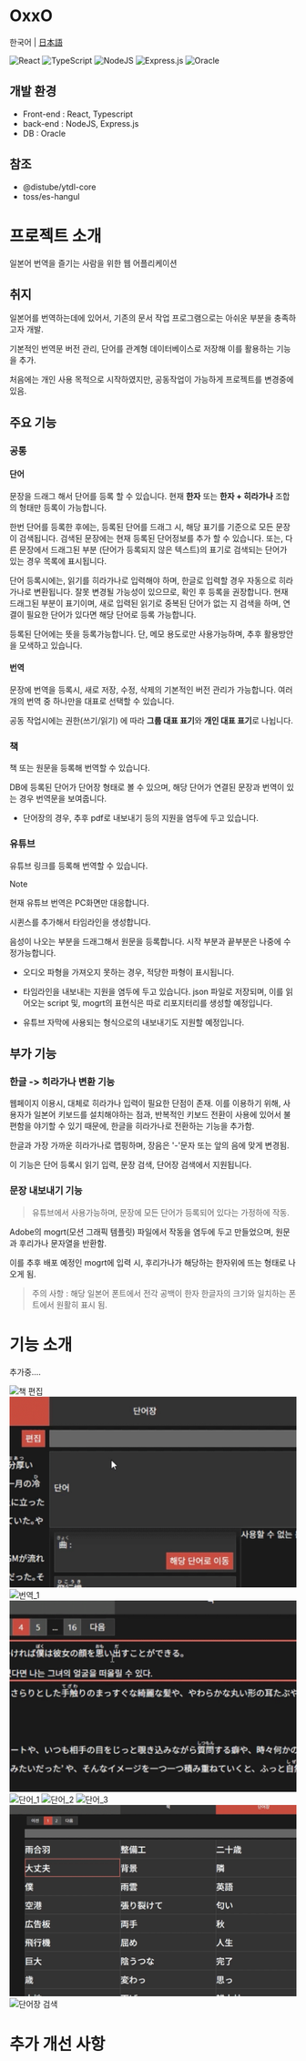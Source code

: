 # OxxO

한국어 | [日本語](README-jpn.md)

![React](https://img.shields.io/badge/react-%2320232a.svg?style=for-the-badge&logo=react&logoColor=%2361DAFB) ![TypeScript](https://img.shields.io/badge/typescript-%23007ACC.svg?style=for-the-badge&logo=typescript&logoColor=white)
![NodeJS](https://img.shields.io/badge/node.js-6DA55F?style=for-the-badge&logo=node.js&logoColor=white) ![Express.js](https://img.shields.io/badge/express.js-%23404d59.svg?style=for-the-badge&logo=express&logoColor=%2361DAFB)
![Oracle](https://img.shields.io/badge/Oracle-F80000?style=for-the-badge&logo=oracle&logoColor=white)

## 개발 환경

- Front-end : React, Typescript
- back-end : NodeJS, Express.js
- DB : Oracle

## 참조

- @distube/ytdl-core
- toss/es-hangul

# 프로젝트 소개

일본어 번역을 즐기는 사람을 위한 웹 어플리케이션

## 취지

일본어를 번역하는데에 있어서, 기존의 문서 작업 프로그램으로는 아쉬운 부분을 충족하고자 개발.

기본적인 번역문 버전 관리, 단어를 관계형 데이터베이스로 저장해 이를 활용하는 기능을 추가.

처음에는 개인 사용 목적으로 시작하였지만, 공동작업이 가능하게 프로젝트를 변경중에 있음.

## 주요 기능

### 공통

#### 단어

문장을 드래그 해서 단어를 등록 할 수 있습니다. 현재 **한자** 또는 **한자 + 히라가나** 조합의 형태만 등록이 가능합니다.

한번 단어를 등록한 후에는, 등록된 단어를 드래그 시, 해당 표기를 기준으로 모든 문장이 검색됩니다. 검색된 문장에는 현재 등록된 단어정보를 추가 할 수 있습니다. 또는, 다른 문장에서 드래그된 부분 (단어가 등록되지 않은 텍스트)의 표기로 검색되는 단어가 있는 경우 목록에 표시됩니다.

단어 등록시에는, 읽기를 히라가나로 입력해야 하며, 한글로 입력할 경우 자동으로 히라가나로 변환됩니다. 잘못 변경될 가능성이 있으므로, 확인 후 등록을 권장합니다. 현재 드래그된 부분이 표기이며, 새로 입력된 읽기로 중복된 단어가 없는 지 검색을 하며, 연결이 필요한 단어가 있다면 해당 단어로 등록 가능합니다.

등록된 단어에는 뜻을 등록가능합니다. 단, 메모 용도로만 사용가능하며, 추후 활용방안을 모색하고 있습니다.

#### 번역

문장에 번역을 등록시, 새로 저장, 수정, 삭제의 기본적인 버전 관리가 가능합니다. 여러 개의 번역 중 하나만을 대표로 선택할 수 있습니다.

공동 작업시에는 권한(쓰기/읽기) 에 따라 **그룹 대표 표기**와 **개인 대표 표기**로 나뉩니다.

### 책

책 또는 원문을 등록해 번역할 수 있습니다.

DB에 등록된 단어가 단어장 형태로 볼 수 있으며, 해당 단어가 연결된 문장과 번역이 있는 경우 번역문을 보여줍니다.

- 단어장의 경우, 추후 pdf로 내보내기 등의 지원을 염두에 두고 있습니다.

### 유튜브

유튜브 링크를 등록해 번역할 수 있습니다.

> [!NOTE]
> 현재 유튜브 번역은 PC화면만 대응합니다.

시퀸스를 추가해서 타임라인을 생성합니다.

음성이 나오는 부분을 드래그해서 원문을 등록합니다. 시작 부분과 끝부분은 나중에 수정가능합니다.

- 오디오 파형을 가져오지 못하는 경우, 적당한 파형이 표시됩니다.

- 타임라인을 내보내는 지원을 염두에 두고 있습니다. json 파일로 저장되며, 이를 읽어오는 script 및, mogrt의 표현식은 따로 리포지터리를 생성할 예정입니다.

- 유튜브 자막에 사용되는 형식으로의 내보내기도 지원할 예정입니다.

## 부가 기능

### 한글 -> 히라가나 변환 기능

웹페이지 이용시, 대체로 히라가나 입력이 필요한 단점이 존재. 이를 이용하기 위해, 사용자가 일본어 키보드를 설치해야하는 점과, 반복적인 키보드 전환이 사용에 있어서 불편함을 야기할 수 있기 때문에, 한글을 히라가나로 전환하는 기능을 추가함.

한글과 가장 가까운 히라가나로 맵핑하며, 장음은 '-'문자 또는 앞의 음에 맞게 변경됨.

이 기능은 단어 등록시 읽기 입력, 문장 검색, 단어장 검색에서 지원됩니다.

### 문장 내보내기 기능

> 유튜브에서 사용가능하며, 문장에 모든 단어가 등록되어 있다는 가정하에 작동.

Adobe의 mogrt(모션 그래픽 템플릿) 파일에서 작동을 염두에 두고 만들었으며, 원문과 후리가나 문자열을 반환함.

이를 추후 배포 예정인 mogrt에 입력 시, 후리가나가 해당하는 한자위에 뜨는 형태로 나오게 됨.

> 주의 사항 : 해당 일본어 폰트에서 전각 공백이 한자 한글자의 크기와 일치하는 폰트에서 원활히 표시 됨.

# 기능 소개

추가중....

![책 편집](readme_img/Book_edit.gif)
![책 검색](readme_img/Book_search.gif)
![번역_1](readme_img/Honyaku_1.gif)
![번역_2](readme_img/Honyaku_2.gif)
![단어_1](readme_img/Tango_1.gif)
![단어_2](readme_img/Tango_2.gif)
![단어_3](readme_img/Tango_3.gif)
![단어장](readme_img/Tangochou.gif)
![단어장 검색](readme_img/Tangochou_search.gif)

#

# 추가 개선 사항
